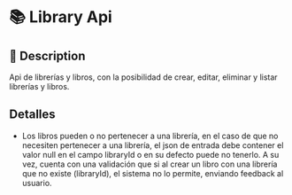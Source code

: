 # 📚 Library Api 

## 📝 Description

Api de librerías y libros, con la posibilidad de crear, editar, eliminar y listar librerías y libros.

## Detalles 

- Los libros pueden o no pertenecer a una librería, en el caso de que no necesiten pertenecer a una librería, el json de entrada debe contener el valor null en el campo libraryId o en su defecto puede no tenerlo. A su vez, cuenta con una validación que si al crear un libro con una librería que no existe (libraryId), el sistema no lo permite, enviando feedback al usuario.